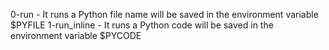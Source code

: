 0-run - It runs a Python file name will be saved in the environment variable $PYFILE
1-run_inline - It runs a Python code will be saved in the environment variable $PYCODE
